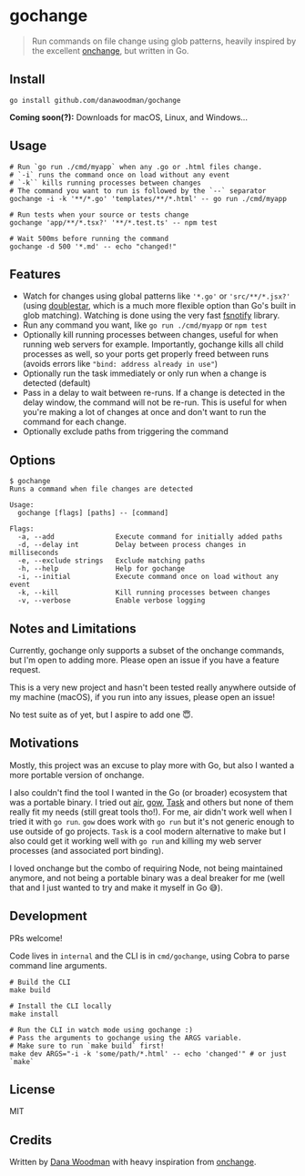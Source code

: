 # gochange

> Run commands on file change using glob patterns, heavily inspired by the excellent [onchange][onchange], but written in Go.

## Install

```shell
go install github.com/danawoodman/gochange
```

**Coming soon(?):** Downloads for macOS, Linux, and Windows...

## Usage

```shell
# Run `go run ./cmd/myapp` when any .go or .html files change.
# `-i` runs the command once on load without any event
# `-k`` kills running processes between changes
# The command you want to run is followed by the `--` separator
gochange -i -k '**/*.go' 'templates/**/*.html' -- go run ./cmd/myapp

# Run tests when your source or tests change
gochange 'app/**/*.tsx?' '**/*.test.ts' -- npm test

# Wait 500ms before running the command
gochange -d 500 '*.md' -- echo "changed!"
```

## Features

- Watch for changes using global patterns like `'*.go'` or `'src/**/*.jsx?'` (using [doublestar][doublestar], which is a much more flexible option than Go's built in glob matching). Watching is done using the very fast [fsnotify][fsnotify] library.
- Run any command you want, like `go run ./cmd/myapp` or `npm test`
- Optionally kill running processes between changes, useful for when running web servers for example. Importantly, gochange kills all child processes as well, so your ports get properly freed between runs (avoids errors like `"bind: address already in use"`)
- Optionally run the task immediately or only run when a change is detected (default)
- Pass in a delay to wait between re-runs. If a change is detected in the delay window, the command will not be re-run. This is useful for when you're making a lot of changes at once and don't want to run the command for each change.
- Optionally exclude paths from triggering the command

## Options

```
$ gochange
Runs a command when file changes are detected

Usage:
  gochange [flags] [paths] -- [command]

Flags:
  -a, --add               Execute command for initially added paths
  -d, --delay int         Delay between process changes in milliseconds
  -e, --exclude strings   Exclude matching paths
  -h, --help              Help for gochange
  -i, --initial           Execute command once on load without any event
  -k, --kill              Kill running processes between changes
  -v, --verbose           Enable verbose logging
```

## Notes and Limitations

Currently, gochange only supports a subset of the onchange commands, but I'm open to adding more. Please open an issue if you have a feature request.

This is a very new project and hasn't been tested really anywhere outside of my machine (macOS), if you run into any issues, please open an issue!

No test suite as of yet, but I aspire to add one 😇.

## Motivations

Mostly, this project was an excuse to play more with Go, but also I wanted a more portable version of onchange.

I also couldn't find the tool I wanted in the Go (or broader) ecosystem that was a portable binary. I tried out [air][air], [gow][gow], [Task][task] and others but none of them really fit my needs (still great tools tho!). For me, air didn't work well when I tried it with `go run`. `gow` does work with `go run` but it's not generic enough to use outside of go projects. `Task` is a cool modern alternative to make but I also could get it working well with `go run` and killing my web server processes (and associated port binding).

I loved onchange but the combo of requiring Node, not being maintained anymore, and not being a portable binary was a deal breaker for me (well that and I just wanted to try and make it myself in Go 😅).

## Development

PRs welcome!

Code lives in `internal` and the CLI is in `cmd/gochange`, using Cobra to parse command line arguments.

```shell
# Build the CLI
make build

# Install the CLI locally
make install

# Run the CLI in watch mode using gochange :)
# Pass the arguments to gochange using the ARGS variable.
# Make sure to run `make build` first!
make dev ARGS="-i -k 'some/path/*.html' -- echo 'changed'" # or just `make`
```

## License

MIT

## Credits

Written by [Dana Woodman](https://danawoodman.com) with heavy inspiration from [onchange][onchange].

[onchange]: https://github.com/Qard/onchange
[air]: https://github.com/cosmtrek/air
[gow]: https://github.com/mitranim/gow
[task]: https://github.com/go-task/task
[doublestar]: https://github.com/bmatcuk/doublestar
[fsnotify]: https://github.com/fsnotify/fsnotify
